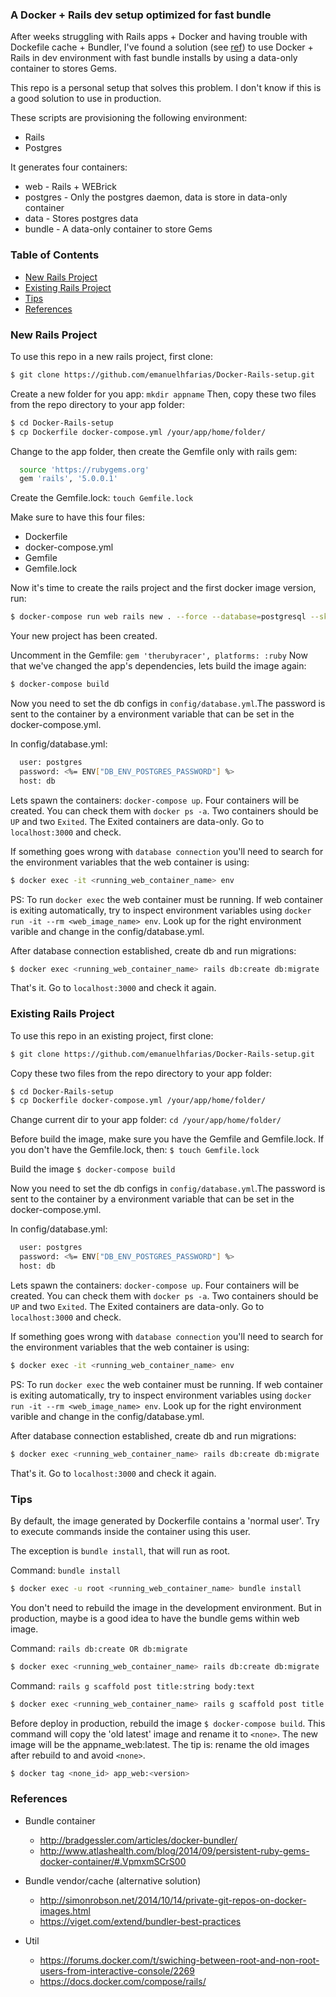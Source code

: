 ### A Docker + Rails dev setup optimized for fast bundle


After weeks struggling with Rails apps + Docker and having trouble with
Dockefile cache + Bundler, I've found a solution (see [ref](#references)) to use Docker + Rails in
dev environment with fast bundle installs by using a data-only container to stores Gems.

This repo is a personal setup that solves this problem. I don't know if this is a good solution
to use in production.

These scripts are provisioning the following environment:
  - Rails
  - Postgres

It generates four containers:
  - web - Rails + WEBrick
  - postgres - Only the postgres daemon, data is store in data-only container
  - data - Stores postgres data
  - bundle - A data-only container to store Gems


### Table of Contents
* [New Rails Project](#new-rails-project)
* [Existing Rails Project](#existing-rails-project)
* [Tips](#tips)
* [References](#references)

### New Rails Project
To use this repo in a new rails project, first clone:
```sh
$ git clone https://github.com/emanuelhfarias/Docker-Rails-setup.git
```

Create a new folder for you app: `mkdir appname`
Then, copy these two files from the repo directory to your app folder:
```sh
$ cd Docker-Rails-setup
$ cp Dockerfile docker-compose.yml /your/app/home/folder/
```

Change to the app folder, then create the Gemfile only with rails gem:
```sh
  source 'https://rubygems.org'
  gem 'rails', '5.0.0.1'
```

Create the Gemfile.lock: `touch Gemfile.lock`

Make sure to have this four files:
- Dockerfile
- docker-compose.yml
- Gemfile
- Gemfile.lock

Now it's time to create the rails project and the first docker image version, run:
```sh
$ docker-compose run web rails new . --force --database=postgresql --skip-bundle
```
Your new project has been created.

Uncomment in the Gemfile: `gem 'therubyracer', platforms: :ruby`
Now that we've changed the app's dependencies, lets build the image again:
```sh
$ docker-compose build
```

Now you need to set the db configs in `config/database.yml`.The password is sent to the container by a environment variable that can be set in the docker-compose.yml.

In config/database.yml:
```sh
  user: postgres
  password: <%= ENV["DB_ENV_POSTGRES_PASSWORD"] %>
  host: db
```

Lets spawn the containers: `docker-compose up`.
Four containers will be created. You can check them with `docker ps -a`.
Two containers should be `UP` and two `Exited`. The Exited containers are data-only.
Go to `localhost:3000` and check.

If something goes wrong with `database connection` you'll need to search for the environment variables that the web container is using:
```sh
$ docker exec -it <running_web_container_name> env
```
PS: To run `docker exec` the web container must be running. If web container is exiting automatically, try to inspect environment variables using `docker run -it --rm <web_image_name> env`.
Look up for the right environment varible and change in the config/database.yml.

After database connection established, create db and run migrations:
```sh
$ docker exec <running_web_container_name> rails db:create db:migrate
```
That's it. Go to `localhost:3000` and check it again.


### Existing Rails Project
To use this repo in an existing project, first clone:
```sh
$ git clone https://github.com/emanuelhfarias/Docker-Rails-setup.git
```

Copy these two files from the repo directory to your app folder:
```sh
$ cd Docker-Rails-setup
$ cp Dockerfile docker-compose.yml /your/app/home/folder/
```

Change current dir to your app folder: `cd /your/app/home/folder/`

Before build the image, make sure you have the Gemfile and Gemfile.lock.
If you don't have the Gemfile.lock, then:
`$ touch Gemfile.lock`

Build the image
`$ docker-compose build`

Now you need to set the db configs in `config/database.yml`.The password is sent to the container by a environment variable that can be set in the docker-compose.yml.

In config/database.yml:
```sh
  user: postgres
  password: <%= ENV["DB_ENV_POSTGRES_PASSWORD"] %>
  host: db
```

Lets spawn the containers: `docker-compose up`.
Four containers will be created. You can check them with `docker ps -a`.
Two containers should be `UP` and two `Exited`. The Exited containers are data-only.
Go to `localhost:3000` and check.

If something goes wrong with `database connection` you'll need to search for the environment variables that the web container is using:
```sh
$ docker exec -it <running_web_container_name> env
```
PS: To run `docker exec` the web container must be running. If web container is exiting automatically, try to inspect environment variables using `docker run -it --rm <web_image_name> env`.
Look up for the right environment varible and change in the config/database.yml.

After database connection established, create db and run migrations:
```sh
$ docker exec <running_web_container_name> rails db:create db:migrate
```
That's it. Go to `localhost:3000` and check it again.



### Tips

By default, the image generated by Dockerfile contains a 'normal user'.
Try to execute commands inside the container using this user.

The exception is `bundle install`, that will run as root.

Command: `bundle install`
```sh
$ docker exec -u root <running_web_container_name> bundle install
```
You don't need to rebuild the image in the development environment.
But in production, maybe is a good idea to have the bundle gems within web image.


Command: `rails db:create OR db:migrate`
```sh
$ docker exec <running_web_container_name> rails db:create db:migrate
```

Command: `rails g scaffold post title:string body:text`
```sh
$ docker exec <running_web_container_name> rails g scaffold post title:string body:text
```

Before deploy in production, rebuild the image `$ docker-compose build`.
This command will copy the 'old latest' image and rename it to `<none>`.
The new image will be the appname_web:latest.
The tip is: rename the old images after rebuild to and avoid `<none>`.
```sh
$ docker tag <none_id> app_web:<version>
```


### References
* Bundle container
  * http://bradgessler.com/articles/docker-bundler/
  * http://www.atlashealth.com/blog/2014/09/persistent-ruby-gems-docker-container/#.VpmxmSCrS00

* Bundle vendor/cache (alternative solution)
  * http://simonrobson.net/2014/10/14/private-git-repos-on-docker-images.html
  * https://viget.com/extend/bundler-best-practices

* Util
  * https://forums.docker.com/t/swiching-between-root-and-non-root-users-from-interactive-console/2269
  * https://docs.docker.com/compose/rails/
